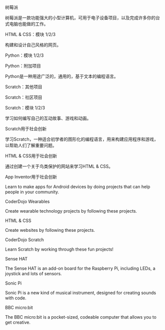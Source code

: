 树莓派

树莓派是一款功能强大的小型计算机，可用于电子设备项目，以及完成许多你的台式电脑也能做的工作。

HTML & CSS：模块 1/2/3

构建和设计自己风格的网页。

Python：模块 1/2/3

Python：附加项目

Python是一种用途广泛的，通用的，基于文本的编程语言。

Scratch：其他项目

Scratch：社区项目

Scratch：模块 1/2/3

学习如何编写自己的互动故事、游戏和动画。

Scratch用于社会创新

学习Scratch，一种适合初学者的图形化的编程语言，用来构建应用程序和游戏，以帮助人们了解重要问题。

HTML & CSS用于社会创新

通过创建一个关于鸟类保护的网站来学习HTML & CSS。

App Inventor用于社会创新

Learn to make apps for Android devices by doing projects that can help people in your community.

CoderDojo Wearables

Create wearable technology projects by following these projects.

HTML & CSS

Create websites by following these projects.

CoderDojo Scratch

Learn Scratch by working through these fun projects!

Sense HAT

The Sense HAT is an add-on board for the Raspberry Pi, including LEDs, a joystick and lots of sensors.

Sonic Pi

Sonic Pi is a new kind of musical instrument, designed for creating sounds with code.

BBC micro:bit

The BBC micro:bit is a pocket-sized, codeable computer that allows you to get creative.